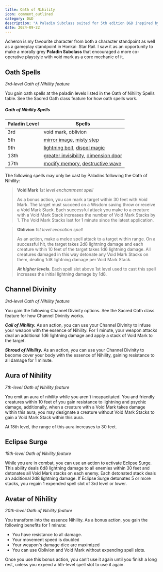 ```yaml
---
title: Oath of Nihility
icon: comment_outlined
category: D&D
description: "A Paladin Subclass suited for 5th edition D&D inspired by Acheron from Honkai: Star Rail"
date: 2024-09-22
---
```


Acheron is my favourite character from both a character standpoint as well as a gameplay standpoint in Honkai: Star Rail. I saw it as an opportunity to make a morally grey **Paladin Subclass** that encouraged a more co-operative playstyle with void mark as a core mechanic of it.

## Oath Spells
*3rd-level Oath of Nihility feature*

You gain oath spells at the paladin levels listed in the Oath of Nihility Spells table. See the Sacred Oath class feature for how oath spells work.
##### Oath of Nihility Spells

| Paladin Level | Spells |
|---------------|--------|
| 3rd | void mark, oblivion |
| 5th | [mirror image](https://www.dndbeyond.com/spells/2193-mirror-image), [misty step](https://www.dndbeyond.com/spells/2195-misty-step) |
| 9th | [lightning bolt](https://www.dndbeyond.com/spells/2167-lightning-bolt), [dispel magic](https://www.dndbeyond.com/spells/2072-dispel-magic) |
| 13th | [greater invisibility](https://www.dndbeyond.com/spells/2128-greater-invisibility), [dimension door](https://www.dndbeyond.com/spells/2068-dimension-door) |
| 17th | [modify memory](https://www.dndbeyond.com/spells/2196-modify-memory), [destructive wave](https://www.dndbeyond.com/spells/2355-destructive-wave) |

The following spells may only be cast by Paladins following the Oath of Nihility:

>**Void Mark**
>_1st level enchantment spell_
> 
>As a bonus action, you can mark a target within 30 feet with Void Mark. The target must succeed on a Wisdom saving throw or receive a Void Mark Stack. Each successful attack you make to a creature with a Void Mark Stack increases the number of Void Mark Stacks by 1. The Void Mark Stacks last for 1 minute since the latest application.

>**Oblivion**
>_1st level evocation spell_
> 
>As an action, make a melee spell attack to a target within range. On a successful hit, the target takes 2d8 lightning damage and each creature within 10 feet of the target takes 1d6 lightning damage. All creatures damaged in this way detonate any Void Mark Stacks on them, dealing 1d8 lightning damage per Void Mark Stack.
> 
>_**At higher levels.**_ Each spell slot above 1st level used to cast this spell increases the initial lightning damage by 1d8.
## Channel Divinity
_3rd-level Oath of Nihility feature_

You gain the following Channel Divinity options. See the Sacred Oath class feature for how Channel Divinity works.

_**Call of Nihility.**_ As an action, you can use your Channel Divinity to infuse your weapon with the essence of Nihility. For 1 minute, your weapon attacks deal an additional 1d6 lightning damage and apply a stack of Void Mark to the target.

_**Shroud of Nihility.**_ As an action, you can use your Channel Divinity to become cover your body with the essence of Nihility, gaining resistance to all damage for 1 minute.
## Aura of Nihility
_7th-level Oath of Nihility feature_

You emit an aura of nihility while you aren't incapacitated. You and friendly creatures within 10 feet of you gain resistance to lightning and psychic damage, additionally, when a creature with a Void Mark takes damage within this aura, you may designate a creature without Void Mark Stacks to gain a Void Mark Stack within this aura.

At 18th level, the range of this aura increases to 30 feet.
## Eclipse Surge
_15th-level Oath of Nihility feature_

While you are in combat, you can use an action to activate Eclipse Surge. This ability deals 6d8 lightning damage to all enemies within 30 feet and detonates all Void Mark stacks on each enemy. Each detonated stack deals an additional 2d8 lightning damage. If Eclipse Surge detonates 5 or more stacks, you regain 1 expended spell slot of 3rd level or lower.

## Avatar of Nihility
_20th-level Oath of Nihility feature_

You transform into the essence Nihility. As a bonus action, you gain the following benefits for 1 minute:

- You have resistance to all damage.
- Your movement speed is doubled
- Your weapon's damage dice are maximized
- You can use Oblivion and Void Mark without expending spell slots.

Once you use this bonus action, you can’t use it again until you finish a long rest, unless you expend a 5th-level spell slot to use it again.